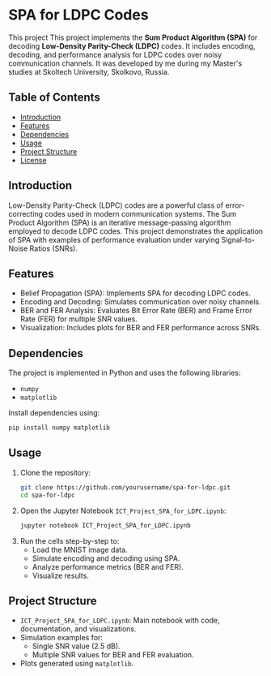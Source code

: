 # SPA for LDPC Codes

This project This project implements the **Sum Product Algorithm (SPA)** for decoding **Low-Density Parity-Check (LDPC)** codes. It includes encoding, decoding, and performance analysis for LDPC codes over noisy communication channels. It was developed by me during my Master's studies at Skoltech University, Skolkovo, Russia.

## Table of Contents
- [Introduction](#introduction)
- [Features](#features)
- [Dependencies](#dependencies)
- [Usage](#usage)
- [Project Structure](#project-structure)
- [License](#license)

## Introduction
Low-Density Parity-Check (LDPC) codes are a powerful class of error-correcting codes used in modern communication systems. The Sum Product Algorithm (SPA) is an iterative message-passing algorithm employed to decode LDPC codes. This project demonstrates the application of SPA with examples of performance evaluation under varying Signal-to-Noise Ratios (SNRs).

## Features
- Belief Propagation (SPA): Implements SPA for decoding LDPC codes.
- Encoding and Decoding: Simulates communication over noisy channels.
- BER and FER Analysis: Evaluates Bit Error Rate (BER) and Frame Error Rate (FER) for multiple SNR values.
- Visualization: Includes plots for BER and FER performance across SNRs.

## Dependencies
The project is implemented in Python and uses the following libraries:
- `numpy`
- `matplotlib`

Install dependencies using:
```bash
pip install numpy matplotlib
```

## Usage
1. Clone the repository:
    ```bash
    git clone https://github.com/yourusername/spa-for-ldpc.git
    cd spa-for-ldpc
    ```
2. Open the Jupyter Notebook `ICT_Project_SPA_for_LDPC.ipynb`:
    ```bash
    jupyter notebook ICT_Project_SPA_for_LDPC.ipynb
    ```
3. Run the cells step-by-step to:
   - Load the MNIST image data.
   - Simulate encoding and decoding using SPA.
   - Analyze performance metrics (BER and FER).
   - Visualize results.

## Project Structure
- `ICT_Project_SPA_for_LDPC.ipynb`: Main notebook with code, documentation, and visualizations.
- Simulation examples for:
  - Single SNR value (2.5 dB).
  - Multiple SNR values for BER and FER evaluation.
- Plots generated using `matplotlib`.

